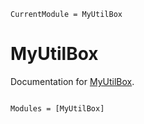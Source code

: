```@meta
CurrentModule = MyUtilBox
```

# MyUtilBox

Documentation for [MyUtilBox](https://github.com/okatsn/MyUtilBox.jl).

```@index
```

```@autodocs
Modules = [MyUtilBox]
```
